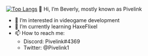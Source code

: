 [![Top Langs](https://github-readme-stats.vercel.app/api/top-langs/?username=MemeHoovy)](https://github.com/anuraghazra/github-readme-stats)
👋 Hi, I’m Beverly, mostly known as Pivelink
- 👀 I’m interested in videogame development
- 🌱 I’m currently learning HaxeFlixel
- 📫 How to reach me:
    - Discord: Pivelink#4369
    - Twitter: @Pivelink1

<!---
Pivelink1/Pivelink1 is a ✨ special ✨ repository because its `README.md` (this file) appears on your GitHub profile.
You can click the Preview link to take a look at your changes.
--->
